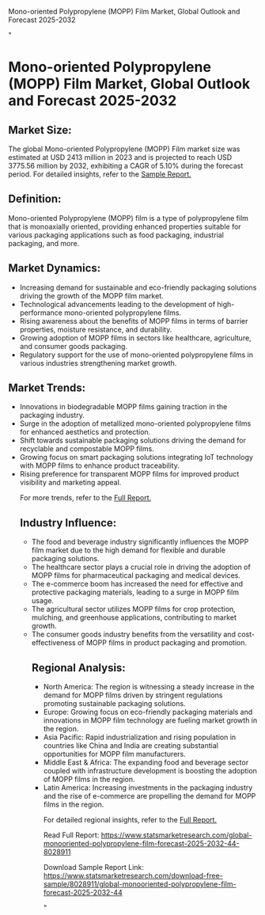 Mono-oriented Polypropylene (MOPP) Film Market, Global Outlook and Forecast 2025-2032 

"<!DOCTYPE html>
<html>
<head>
<title>Mono-oriented Polypropylene (MOPP) Film Market Global Outlook and Forecast 2025-2032</title>
</head>
<body>

<h1>Mono-oriented Polypropylene (MOPP) Film Market, Global Outlook and Forecast 2025-2032</h1>

<h2>Market Size:</h2>
<p>The global Mono-oriented Polypropylene (MOPP) Film market size was estimated at USD 2413 million in 2023 and is projected to reach USD 3775.56 million by 2032, exhibiting a CAGR of 5.10% during the forecast period. For detailed insights, refer to the <a href='https://www.statsmarketresearch.com/download-free-sample/8028911/global-monooriented-polypropylene-film-forecast-2025-2032-44'>Sample Report.</a></p>

<h2>Definition:</h2>
<p>Mono-oriented Polypropylene (MOPP) film is a type of polypropylene film that is monoaxially oriented, providing enhanced properties suitable for various packaging applications such as food packaging, industrial packaging, and more.</p>

<h2>Market Dynamics:</h2>
<ul>
<li>Increasing demand for sustainable and eco-friendly packaging solutions driving the growth of the MOPP film market.</li>
<li>Technological advancements leading to the development of high-performance mono-oriented polypropylene films.</li>
<li>Rising awareness about the benefits of MOPP films in terms of barrier properties, moisture resistance, and durability.</li>
<li>Growing adoption of MOPP films in sectors like healthcare, agriculture, and consumer goods packaging.</li>
<li>Regulatory support for the use of mono-oriented polypropylene films in various industries strengthening market growth.</li>
</ul>

<h2>Market Trends:</h2>
<ul>
<li>Innovations in biodegradable MOPP films gaining traction in the packaging industry.</li>
<li>Surge in the adoption of metallized mono-oriented polypropylene films for enhanced aesthetics and protection.</li>
<li>Shift towards sustainable packaging solutions driving the demand for recyclable and compostable MOPP films.</li>
<li>Growing focus on smart packaging solutions integrating IoT technology with MOPP films to enhance product traceability.</li>
<li>Rising preference for transparent MOPP films for improved product visibility and marketing appeal.</li>
<p>For more trends, refer to the <a href='https://www.statsmarketresearch.com/global-monooriented-polypropylene-film-forecast-2025-2032-44-8028911'>Full Report.</a></p>

<h2>Industry Influence:</h2>
<ul>
<li>The food and beverage industry significantly influences the MOPP film market due to the high demand for flexible and durable packaging solutions.</li>
<li>The healthcare sector plays a crucial role in driving the adoption of MOPP films for pharmaceutical packaging and medical devices.</li>
<li>The e-commerce boom has increased the need for effective and protective packaging materials, leading to a surge in MOPP film usage.</li>
<li>The agricultural sector utilizes MOPP films for crop protection, mulching, and greenhouse applications, contributing to market growth.</li>
<li>The consumer goods industry benefits from the versatility and cost-effectiveness of MOPP films in product packaging and promotion.</li>

<h2>Regional Analysis:</h2>
<ul>
<li>North America: The region is witnessing a steady increase in the demand for MOPP films driven by stringent regulations promoting sustainable packaging solutions.</li>
<li>Europe: Growing focus on eco-friendly packaging materials and innovations in MOPP film technology are fueling market growth in the region.</li>
<li>Asia Pacific: Rapid industrialization and rising population in countries like China and India are creating substantial opportunities for MOPP film manufacturers.</li>
<li>Middle East & Africa: The expanding food and beverage sector coupled with infrastructure development is boosting the adoption of MOPP films in the region.</li>
<li>Latin America: Increasing investments in the packaging industry and the rise of e-commerce are propelling the demand for MOPP films in the region.</li>
<p>For detailed regional insights, refer to the <a href='https://www.statsmarketresearch.com/global-monooriented-polypropylene-film-forecast-2025-2032-44-8028911'>Full Report.</a></p>

<p>Read Full Report: <a href='https://www.statsmarketresearch.com/global-monooriented-polypropylene-film-forecast-2025-2032-44-8028911'>https://www.statsmarketresearch.com/global-monooriented-polypropylene-film-forecast-2025-2032-44-8028911</a></p>
<p>Download Sample Report Link: <a href='https://www.statsmarketresearch.com/download-free-sample/8028911/global-monooriented-polypropylene-film-forecast-2025-2032-44'>https://www.statsmarketresearch.com/download-free-sample/8028911/global-monooriented-polypropylene-film-forecast-2025-2032-44</a></p>

</body>
</html>"
